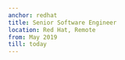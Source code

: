 ```yaml
---
anchor: redhat
title: Senior Software Engineer
location: Red Hat, Remote
from: May 2019
till: today
---
```

